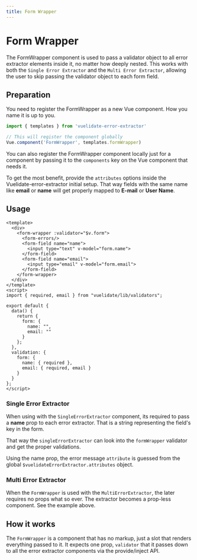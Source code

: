 ```yaml
---
title: Form Wrapper
---
```


# Form Wrapper

The FormWrapper component is used to pass a validator object to all error extractor elements inside it, no matter how deeply nested. 
This works with both the `Single Error Extractor` and the `Multi Error Extractor`, allowing the user to skip passing the validator object to each form field.

## Preparation
You need to register the FormWrapper as a new Vue component. How you name it is up to you.

```js
import { templates } from 'vuelidate-error-extractor'

// This will register the component globally
Vue.component('FormWrapper', templates.formWrapper)
```
You can also register the FormWrapper component locally just for a component by passing it to the `components` key on the Vue component that needs it.

To get the most benefit, provide the `attributes` options inside the Vuelidate-error-extractor initial setup.
That way fields with the same name like **email** or **name** will get properly mapped to **E-mail** or **User Name**.

## Usage

```vue
<template>
  <div>
    <form-wrapper :validator="$v.form">
      <form-errors/>
      <form-field name="name">
        <input type="text" v-model="form.name">
      </form-field>
      <form-field name="email">
        <input type="email" v-model="form.email">
      </form-field>
    </form-wrapper>
  </div>
</template>
<script>
import { required, email } from "vuelidate/lib/validators";

export default {
  data() {
    return {
      form: {
        name: "",
        email: ""
      }
    };
  },
  validation: {
    form: {
      name: { required },
      email: { required, email }
    }
  }
};
</script>
```

### Single Error Extractor
When using with the `SingleErrorExtractor` component, its required to pass а **name** prop to each error extractor. That is a string representing the field's key in the form.

That way the `singleErrorExtractor` can look into the `formWrapper` validator and get the proper validations.
 
Using the name prop, the error message `attribute` is guessed from the global `$vuelidateErrorExtractor.attributes` object. 

### Multi Error Extractor

When the `FormWrapper` is used with the `MultiErrorExtractor`, the later requires no props what so ever. The extractor becomes a prop-less component. See the example above.

## How it works
The `FormWrapper` is a component that has no markup, just a slot that renders everything passed to it. 
It expects one prop, `validator` that it passes down to all the error extractor components via the provide/inject API. 
